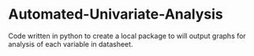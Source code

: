 # Automated-Univariate-Analysis
Code written in python to create a local package to will output graphs for analysis of each variable in datasheet.
